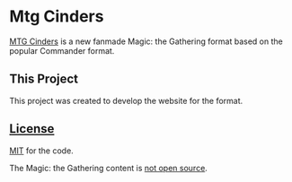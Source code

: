 # Mtg Cinders

[MTG Cinders](https://mtgcinders.com) is a new fanmade Magic: the Gathering format based on the
popular Commander format. 

## This Project

This project was created to develop the website for the format.

## [License](LICENSE)

[MIT](LICENSE) for the code.

The Magic: the Gathering content is [not open source](LICENSE-MTG.md).